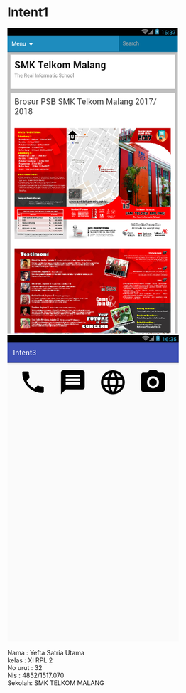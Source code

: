 # Intent1
![Screenshot](https://github.com/yefta11/Intent1/blob/master/intn3.png)
![Screenshot](https://github.com/yefta11/Intent1/blob/master/int3.png)

Nama : Yefta Satria Utama <br>
kelas : XI RPL 2 <br>
No urut : 32 <br>
Nis : 4852/1517.070 <br>
Sekolah: SMK TELKOM MALANG

